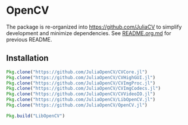 # OpenCV

The package is re-organized into https://github.com/JuliaCV to simplify development and minimize dependencies. See [README.org.md](README.org.md) for previous README.

## Installation

```jl
Pkg.clone("https://github.com/JuliaOpenCV/CVCore.jl")
Pkg.clone("https://github.com/JuliaOpenCV/CVHighGUI.jl")
Pkg.clone("https://github.com/JuliaOpenCV/CVImgProc.jl")
Pkg.clone("https://github.com/JuliaOpenCV/CVImgCodecs.jl")
Pkg.clone("https://github.com/JuliaOpenCV/CVVideoIO.jl")
Pkg.clone("https://github.com/JuliaOpenCV/LibOpenCV.jl")
Pkg.clone("https://github.com/JuliaOpenCV/OpenCV.jl")
```

```jl
Pkg.build("LibOpenCV")
```
